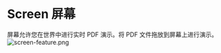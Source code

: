 # Screen 屏幕

屏幕允许您在世界中进行实时 PDF 演示。将 PDF 文件拖放到屏幕上进行演示。
![screen-feature.png](https://wiki.cryptovoxels.com/screen-feature.png)
